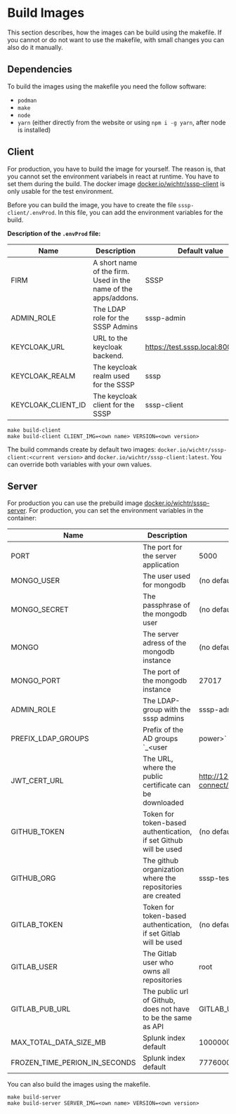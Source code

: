 # Build Images

This section describes, how the images can be build using the makefile. If you cannot or do not want to use the makefile, with small changes you can also do it manually.

## Dependencies

To build the images using the makefile you need the follow software:

- `podman`
- `make`
- `node`
- `yarn` (either directly from the website or using `npm i -g yarn`, after node is installed)

## Client 

For production, you have to build the image for yourself. The reason is, that you cannot set the environment variabels in react at runtime. You have to set them during the build. The docker image [docker.io/wichtr/sssp-client](https://hub.docker.com/r/wichtr/sssp-client) is only usable for the test environment.

Before you can build the image, you have to create the file `sssp-client/.envProd`. In this file, you can add the environment variables for the build.

**Description of the `.envProd` file:**

|Name|Description|Default value|
|---|---|---|
| FIRM |A short name of the firm. Used in the name of the apps/addons. | SSSP | 
| ADMIN_ROLE | The LDAP role for the SSSP Admins | sssp-admin | 
| KEYCLOAK_URL | URL to the keycloak backend. | https://test.sssp.local:8000/auth/ | 
| KEYCLOAK_REALM | The keycloak realm used for the SSSP | sssp | 
| KEYCLOAK_CLIENT_ID | The keycloak client for the SSSP | sssp-client |

```
make build-client
make build-client CLIENT_IMG=<own name> VERSION=<own version>
```

The build commands create by default two images: `docker.io/wichtr/sssp-client:<current version>` and `docker.io/wichtr/sssp-client:latest`. You can override both variables with your own values.

## Server

For production you can use the prebuild image [docker.io/wichtr/sssp-server](https://hub.docker.com/r/wichtr/sssp-server). For production, you can set the environment variables in the container:

|Name|Description|Default value|
|---|---|---|
| PORT | The port for the server application | 5000 |
| MONGO_USER | The user used for mongodb | (no default) |
| MONGO_SECRET | The passphrase of the mongodb user | (no default) |
| MONGO | The server adress of the mongodb instance | (no default) |
| MONGO_PORT | The port of the mongodb instance | 27017 |
| ADMIN_ROLE | The LDAP-group with the sssp admins | sssp-admin |
| PREFIX_LDAP_GROUPS | Prefix of the AD groups `<praefix><servicename>_<user|power>` | "svc_" |
| JWT_CERT_URL | The URL, where the public certificate can be downloaded | http://127.0.0.1:8080/auth/realms/sssp/protocol/openid-connect/certs |
| GITHUB_TOKEN | Token for token-based authentication, if set Github will be used | (no default) |
| GITHUB_ORG | The github organization where the repositories are created | sssp-test |
| GITLAB_TOKEN | Token for token-based authentication, if set Gitlab will be used | (no default) |
| GITLAB_USER | The Gitlab user who owns all repositories | root |
| GITLAB_PUB_URL | The public url of Github, does not have to be the same as API | GITLAB_URL -> http://test.sssp.local:7080 |
| MAX_TOTAL_DATA_SIZE_MB | Splunk index default | 100000000 |
| FROZEN_TIME_PERION_IN_SECONDS | Splunk index default | 7776000 |

You can also build the images using the makefile.
```
make build-server
make build-server SERVER_IMG=<own name> VERSION=<own version>
```